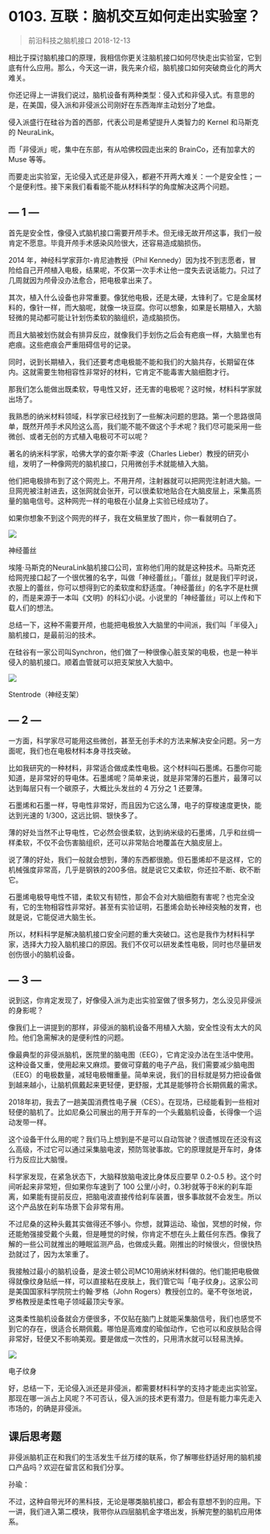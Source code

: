 # 0103. 互联：脑机交互如何走出实验室？
> 前沿科技之脑机接口
2018-12-13

相比于探讨脑机接口的原理，我相信你更关注脑机接口如何尽快走出实验室，它到底有什么应用。那么，今天这一讲，我先来介绍，脑机接口如何突破商业化的两大难关。

你还记得上一讲我们说过，脑机设备有两种类型：侵入式和非侵入式。有意思的是，在美国，侵入派和非侵派公司刚好在东西海岸主动划分了地盘。

侵入派盛行在硅谷为首的西部，代表公司是希望提升人类智力的 Kernel 和马斯克的 NeuraLink。

而「非侵派」呢，集中在东部，有从哈佛校园走出来的 BrainCo，还有加拿大的 Muse 等等。

而要走出实验室，无论侵入式还是非侵入，都避不开两大难关：一个是安全性；一个是便利性。接下来我们看看能不能从材料科学的角度解决这两个问题。

## — 1 —
首先是安全性，像侵入式脑机接口需要开颅手术。但无缘无故开颅这事，我们一般肯定不愿意。毕竟开颅手术感染风险很大，还容易造成脑损伤。

2014 年，神经科学家菲尔-肯尼迪教授（Phil Kennedy）因为找不到志愿者，冒险给自己开颅植入电极，结果呢，不仅第一次手术让他一度失去说话能力。只过了几周就因为颅骨没办法愈合，把电极拿出来了。

其次，植入什么设备也非常重要。像犹他电极，还是太硬，太锋利了。它是金属材料的，像针一样，而大脑呢，就像一块豆腐。你可以想象，如果是长期植入，大脑轻微的晃动都可能让针划伤柔软的脑组织，造成脑损伤。

而且大脑被划伤就会有排异反应，就像我们手划伤之后会有疤痕一样，大脑里也有疤痕。这些疤痕会严重阻碍信号的记录。

同时，说到长期植入，我们还要考虑电极能不能和我们的大脑共存，长期留在体内。这就需要生物相容性非常好的材料，它肯定不能毒害大脑细胞才行。

那我们怎么能做出既柔软，导电性又好，还无害的电极呢？这时候，材料科学家就出场了。

我熟悉的纳米材料领域，科学家已经找到了一些解决问题的思路。第一个思路很简单，既然开颅手术风险这么高，我们能不能不做这个手术呢？我们尽可能采用一些微创、或者无创的方式植入电极可不可以呢？

著名的纳米科学家，哈佛大学的查尔斯·李波（Charles Lieber）教授的研究小组，发明了一种像网兜的脑机接口，只用微创手术就能植入大脑。

他们把电极排布到了这个网兜上。不用开颅，注射器就可以把网兜注射进大脑。一旦网兜被注射进去，这张网就会张开，可以很柔软地贴合在大脑皮层上，采集高质量的脑电信号。这种网兜一样的电极在小鼠身上实验已经成功了。

如果你想象不到这个网兜的样子，我在文稿里放了图片，你一看就明白了。

![](https://raw.githubusercontent.com/dalong0514/selfstudy/master/图片链接/生命科学/2019043.jpg)

神经蕾丝

埃隆·马斯克的NeuraLink脑机接口公司，宣称他们用的就是这种技术。马斯克还给网兜接口起了一个很优雅的名字，叫做「神经蕾丝」。「蕾丝」就是我们平时说，衣服上的蕾丝，你可以想得到它的柔软度和舒适度。「神经蕾丝」的名字不是杜撰的，而是来源于一本叫《文明》的科幻小说。小说里的「神经蕾丝」可以上传和下载人们的想法。

总结一下，这种不需要开颅，也能把电极放入大脑里的中间派，我们叫「半侵入」脑机接口，是最前沿的技术。

在硅谷有一家公司叫Synchron，他们做了一种很像心脏支架的电极，也是一种半侵入的脑机接口。顺着血管就可以把支架放入大脑中。

![](https://raw.githubusercontent.com/dalong0514/selfstudy/master/图片链接/生命科学/2019044.jpg)

Stentrode（神经支架）

## — 2 —
一方面，科学家尽可能用这些微创，甚至无创手术的方法来解决安全问题。另一方面呢，我们也在电极材料本身寻找突破。

比如我研究的一种材料，非常适合做成柔性电极。这个材料叫石墨烯。石墨你可能知道，是非常好的导电体。石墨烯呢？简单来说，就是非常薄的石墨片，最薄可以达到每层只有一个碳原子，大概比头发丝的 4 万分之 1 还要薄。

石墨烯和石墨一样，导电性非常好，而且因为它这么薄，电子的穿梭速度更快，能达到光速的 1/300，这远比铜、银快多了。

薄的好处当然不止导电性，它必然会很柔软，达到纳米级的石墨烯，几乎和丝绸一样柔软，不仅不会伤害脑组织，还可以非常贴合地覆盖在大脑皮层上。

说了薄的好处，我们一般就会想到，薄的东西都很脆。但石墨烯却不是这样，它的机械强度非常高，几乎是钢铁的200多倍。就是说它又柔软，你还拉不断、砍不断它。

石墨烯电极导电性不错，柔软又有韧性，那会不会对大脑细胞有害呢？也完全没有，它的生物相容性非常好。甚至有实验证明，石墨烯会助长神经突触的发育，也就是说，它能促进大脑生长。

所以，材料科学是解决脑机接口安全问题的重大突破口。这也是我作为材料科学家，选择大力投入脑机接口的原因。我们不仅可以研发柔性电极，同时也尽量研发创伤很小的脑机设备。

## — 3 —
说到这，你肯定发现了，好像侵入派为走出实验室做了很多努力，怎么没见非侵派的身影呢？

像我们上一讲提到的那样，非侵派的脑机设备不用植入大脑，安全性没有太大的风险。他们急需解决的是便利性的问题。

像最典型的非侵派脑机，医院里的脑电图（EEG），它肯定没办法在生活中使用。这种设备又重，使用起来又麻烦。要做可穿戴的电子产品，我们需要减少脑电图（EEG）的电极数量，减轻电极帽重量。简单来说，我们的目标就是努力把设备做到越来越小，让脑机佩戴起来更轻便，更舒服，尤其是能够符合长期佩戴的需求。

2018年初，我去了一趟美国消费性电子展（CES）。在现场，已经能看到一些相对轻便的脑机了。比如尼桑公司展出的用于开车的一个头戴脑机设备，长得像一个运动发带一样。

这个设备干什么用的呢？我们马上想到是不是可以自动驾驶？很遗憾现在还没有这么高级，不过它可以通过采集脑电波，预防驾驶事故。它的原理就是开车时，身体行为反应比大脑慢。

科学家发现，在紧急状态下，大脑释放脑电波比身体反应要早 0.2-0.5 秒。这个时间听起来非常短，但如果你车速到了 100 公里/小时，0.3秒就等于8米的刹车距离，如果能有提前反应，把脑电波直接传给刹车装置，很多事故就不会发生。所以这个产品放在刹车场景下会非常有用。

不过尼桑的这种头戴其实做得还不够小。你想，就算运动、瑜伽，冥想的时候，你还能勉强接受戴个头戴，但是睡觉的时候，你肯定不想在头上戴任何东西。像我了解的一些公司就推出的睡眠监测产品，也做成头戴。刚推出的时候很火，但很快热劲就过了，因为太笨重了。

我接触过最小的脑机设备，是波士顿公司MC10用纳米材料做的。他们能把电极做得就像纹身贴纸一样，可以直接粘在皮肤上，我们管它叫「电子纹身」。这家公司是美国国家科学院院士约翰·罗格（John Rogers）教授创立的。毫不夸张地说，罗格教授是柔性电子领域最顶尖专家。

这类柔性脑机设备就会方便很多，不仅贴在脑门上就能采集脑信号，我们也感觉不到它的存在，很适合长期佩戴。哪怕是高难度的瑜伽动作，它也可以和皮肤贴合得非常好，轻便又不影响美观。要是做成一次性的，只用清水就可以轻易洗掉。

![](https://raw.githubusercontent.com/dalong0514/selfstudy/master/图片链接/生命科学/2019045.jpg)

电子纹身

好，总结一下，无论侵入派还是非侵派，都需要材料科学的支持才能走出实验室。那现在哪一派占上风呢？不可否认，侵入派的技术更有潜力。但是有能力率先走入市场的，的确是非侵派。

## 课后思考题

非侵派脑机正在和我们的生活发生千丝万缕的联系，你了解哪些舒适好用的脑机接口产品吗？欢迎在留言区和我们分享。

孙瑜：

不过，这种自带光环的黑科技，无论是哪类脑机接口，都会有意想不到的应用。下一讲，我们进入第二模块，我带你从四层脑机金字塔出发，拆解完整的脑机应用体系。


